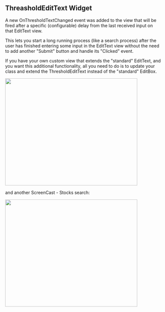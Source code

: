 ## ThreasholdEditText Widget ##

A new OnThresholdTextChanged event was added to the view that will be fired after a specific (configurable) delay from the last received input on that EditText view.

This lets you start a long running process (like a search process) after the user has finished entering some input in the EditText view without the need to add another "Submit" button and handle its "Clicked" event.

If you have your own custom view that extends the "standard" EditText, and you want this additional functionality, all you need to do is to update your class and extend the ThresholdEditText instead of the "standard" EditBox.

<a href='http://www.youtube.com/watch?feature=player_embedded&v=udIRwgBIi4Q' target='_blank'><img src='http://img.youtube.com/vi/udIRwgBIi4Q/0.jpg' width='425' height=344 /></a>

and another ScreenCast - Stocks search:

<a href='http://www.youtube.com/watch?feature=player_embedded&v=H9cYe6PVPHI' target='_blank'><img src='http://img.youtube.com/vi/H9cYe6PVPHI/0.jpg' width='425' height=344 /></a>